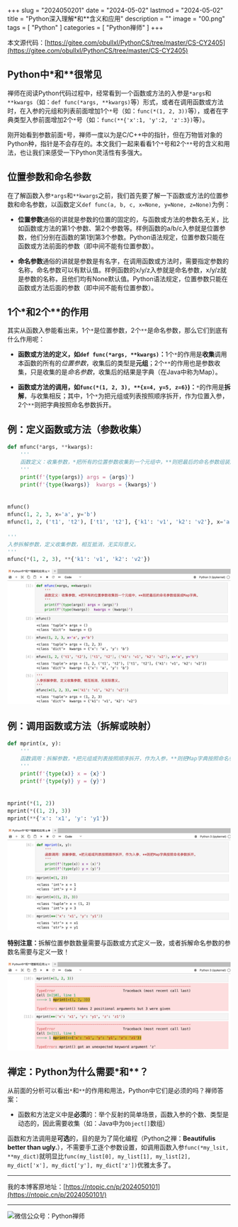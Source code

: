 +++
slug = "2024050201"
date = "2024-05-02"
lastmod = "2024-05-02"
title = "Python深入理解*和**含义和应用"
description = ""
image = "00.png"
tags = [ "Python" ]
categories = [ "Python禅师" ]
+++

本文源代码：[https://gitee.com/obullxl/PythonCS/tree/master/CS-CY2405](https://gitee.com/obullxl/PythonCS/tree/master/CS-CY2405)

## Python中*和**很常见
禅师在阅读Python代码过程中，经常看到一个函数或方法的入参是`*args`和`**kwargs`（如：`def func(*args, **kwargs)`等）形式，或者在调用函数或方法时，在入参的元组和列表前面增加1个`*`号（如：`func(*(1, 2, 3))`等），或者在字典类型入参前面增加2个`*`号（如：`func(**{'x':1, 'y':2, 'z':3})`等）。

刚开始看到参数前面`*`号，禅师一度以为是C/C++中的指针，但在万物皆对象的Python种，指针是不会存在的。本文我们一起来看看1个`*`号和2个`**`号的含义和用法，也让我们来感受一下Python灵活性有多强大。

## 位置参数和命名参数
在了解函数入参`*args`和`**kwargs`之前，我们首先要了解一下函数或方法的位置参数和命名参数，以函数定义`def func(a, b, c, x=None, y=None, z=None)`为例：

+ <b>位置参数</b>通俗的讲就是参数的位置的固定的，与函数或方法的参数名无关，比如函数或方法的第1个参数、第2个参数等。样例函数的a/b/c入参就是位置参数，他们分别在函数的第1到第3个参数。Python语法规定，位置参数只能在函数或方法前面的参数（即中间不能有位置参数）。

+ <b>命名参数</b>通俗的讲就是参数是有名字，在调用函数或方法时，需要指定参数的名称，命名参数可以有默认值。样例函数的x/y/z入参就是命名参数，x/y/z就是参数的名称，且他们均有None默认值。Python语法规定，位置参数只能在函数或方法后面的参数（即中间不能有位置参数）。

## 1个*和2个**的作用
其实从函数入参能看出来，1个`*`是位置参数，2个`**`是命名参数，那么它们到底有什么作用呢：

+ <b>函数或方法的定义，如`def func(*args, **kwargs)`：</b>1个`*`的作用是<b>收集</b>调用本函数的所有的*位置参数*，收集后的类型是<b>元组</b>；2个`**`的作用也是参数收集，只是收集的是*命名参数*，收集后的结果是字典（在Java中称为Map）。

+ <b>函数或方法的调用，如`func(*(1, 2, 3), **{x=4, y=5, z=6}`)：</b>`*`的作用是<b>拆解</b>，与收集相反；其中，1个`*`为把元组或列表按照顺序拆开，作为位置入参，2个`**`则把字典按照命名参数拆开。

## 例：定义函数或方法（参数收集）
```python
def mfunc(*args, **kwargs):
    '''
    函数定义：收集参数，*把所有的位置参数收集到一个元组中，**则把最后的命名参数组装成Map字典。
    '''
    print(f'{type(args)} args = {args}')
    print(f'{type(kwargs)}  kwargs = {kwargs}')


mfunc()
mfunc(1, 2, 3, x='a', y='b')
mfunc(1, 2, ('t1', 't2'), ['t1', 't2'], {'k1': 'v1', 'k2': 'v2'}, x='a', y='b')

'''
入参拆解参数，定义收集参数，相互抵消，无实际意义。
'''
mfunc(*(1, 2, 3), **{'k1': 'v1', 'k2': 'v2'})
```

![](01.jpg)

## 例：调用函数或方法（拆解或映射）
```python
def mprint(x, y):
    '''
    函数调用：拆解参数，*把元组或列表按照顺序拆开，作为入参，**则把Map字典按照命名参数拆开。
    '''
    print(f'{type(x)} x = {x}')
    print(f'{type(y)} y = {y}')


mprint(*(1, 2))
mprint(*((1, 2), 3))
mprint(**{'x': 'x1', 'y': 'y1'})
```

![](02.jpg)

<b>特别注意：</b>拆解位置参数数量需要与函数或方式定义一致，或者拆解命名参数的参数名需要与定义一致！

![](03.jpg)

## 禅定：Python为什么需要*和**？
从前面的分析可以看出`*`和`**`的作用和用法，Python中它们是必须的吗？禅师答案：

+ 函数和方法定义中是<b>必须</b>的：举个反射的简单场景，函数入参的个数、类型是动态的，因此需要收集（如：Java中为`Object[]`数组）

函数和方法调用是<b>可选</b>的，目的是为了简化编程（Python之禅：<b>Beautifulis better than ugly.</b>），不需要手工逐个参数设置，如调用函数入参`func(*my_lsit, **my_dict)`就明显比`func(my_list[0], my_list[1], my_list[2], my_dict['x'], my_dict['y'], my_dict['z'])`优雅太多了。

---
我的本博客原地址：[https://ntopic.cn/p/2024050101](https://ntopic.cn/p/2024050101/)

---

![微信公众号：Python禅师](https://ntopic.cn/PythonCS/LOGO12.png)
